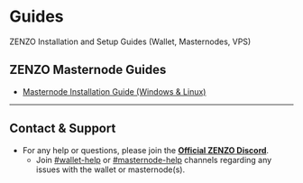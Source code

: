 # Guides
ZENZO Installation and Setup Guides (Wallet, Masternodes, VPS)

## ZENZO Masternode Guides
* [Masternode Installation Guide (Windows & Linux)](https://github.com/ZENZO-Ecosystem/Guides/blob/master/Masternode-Windows-VPS-Ubuntu16.04.md)
***

## Contact & Support

* For any help or questions, please join the [**Official ZENZO Discord**](https://discord.zenzo.io).
  * Join [#wallet-help](https://discord.gg/ff8JwH5) or [#masternode-help](https://discord.gg/dnnrv9EQnW) channels regarding any issues with the wallet or masternode(s).
